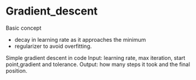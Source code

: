 # Gradient_descent
Basic concept 
+ decay in learning rate as it approaches the minimum
+ regularizer to avoid overfitting.

Simple gradient descent in code
Input: learning rate, max iteration, start point,gradient and tolerance.
Output: how many steps it took and the final position.
